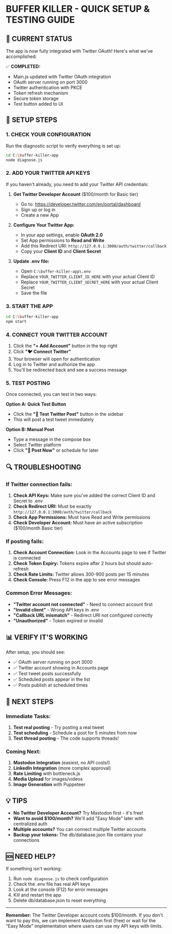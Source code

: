 # BUFFER KILLER - QUICK SETUP & TESTING GUIDE

## 🚀 CURRENT STATUS
The app is now fully integrated with Twitter OAuth! Here's what we've accomplished:

✅ **COMPLETED:**
- Main.js updated with Twitter OAuth integration
- OAuth server running on port 3000
- Twitter authentication with PKCE
- Token refresh mechanism
- Secure token storage
- Test button added to UI

## 🔧 SETUP STEPS

### 1. CHECK YOUR CONFIGURATION
Run the diagnostic script to verify everything is set up:
```bash
cd C:\buffer-killer-app
node diagnose.js
```

### 2. ADD YOUR TWITTER API KEYS
If you haven't already, you need to add your Twitter API credentials:

1. **Get Twitter Developer Account** ($100/month for Basic tier)
   - Go to: https://developer.twitter.com/en/portal/dashboard
   - Sign up or log in
   - Create a new App

2. **Configure Your Twitter App:**
   - In your app settings, enable **OAuth 2.0**
   - Set App permissions to **Read and Write**
   - Add this Redirect URI: `http://127.0.0.1:3000/auth/twitter/callback`
   - Copy your **Client ID** and **Client Secret**

3. **Update .env file:**
   - Open `C:\buffer-killer-app\.env`
   - Replace `YOUR_TWITTER_CLIENT_ID_HERE` with your actual Client ID
   - Replace `YOUR_TWITTER_CLIENT_SECRET_HERE` with your actual Client Secret
   - Save the file

### 3. START THE APP
```bash
cd C:\buffer-killer-app
npm start
```

### 4. CONNECT YOUR TWITTER ACCOUNT
1. Click the **"+ Add Account"** button in the top right
2. Click **"🐦 Connect Twitter"**
3. Your browser will open for authentication
4. Log in to Twitter and authorize the app
5. You'll be redirected back and see a success message

### 5. TEST POSTING
Once connected, you can test in two ways:

**Option A: Quick Test Button**
- Click the **"🧪 Test Twitter Post"** button in the sidebar
- This will post a test tweet immediately

**Option B: Manual Post**
- Type a message in the compose box
- Select Twitter platform
- Click **"🚀 Post Now"** or schedule for later

## 🔍 TROUBLESHOOTING

### If Twitter connection fails:
1. **Check API Keys:** Make sure you've added the correct Client ID and Secret to .env
2. **Check Redirect URI:** Must be exactly `http://127.0.0.1:3000/auth/twitter/callback`
3. **Check App Permissions:** Must have Read and Write permissions
4. **Check Developer Account:** Must have an active subscription ($100/month Basic tier)

### If posting fails:
1. **Check Account Connection:** Look in the Accounts page to see if Twitter is connected
2. **Check Token Expiry:** Tokens expire after 2 hours but should auto-refresh
3. **Check Rate Limits:** Twitter allows 300-900 posts per 15 minutes
4. **Check Console:** Press F12 in the app to see error messages

### Common Error Messages:
- **"Twitter account not connected"** - Need to connect account first
- **"Invalid client"** - Wrong API keys in .env
- **"Callback URL mismatch"** - Redirect URI not configured correctly
- **"Unauthorized"** - Token expired or invalid

## 📊 VERIFY IT'S WORKING

After setup, you should see:
- ✅ OAuth server running on port 3000
- ✅ Twitter account showing in Accounts page
- ✅ Test tweet posts successfully
- ✅ Scheduled posts appear in the list
- ✅ Posts publish at scheduled times

## 🎯 NEXT STEPS

### Immediate Tasks:
1. **Test real posting** - Try posting a real tweet
2. **Test scheduling** - Schedule a post for 5 minutes from now
3. **Test thread posting** - The code supports threads!

### Coming Next:
1. **Mastodon Integration** (easiest, no API costs!)
2. **LinkedIn Integration** (more complex approval)
3. **Rate Limiting** with bottleneck.js
4. **Media Upload** for images/videos
5. **Image Generation** with Puppeteer

## 💡 TIPS

- **No Twitter Developer Account?** Try Mastodon first - it's free!
- **Want to avoid $100/month?** We'll add "Easy Mode" later with centralized auth
- **Multiple accounts?** You can connect multiple Twitter accounts
- **Backup your tokens:** The db/database.json file contains your connections

## 🆘 NEED HELP?

If something isn't working:
1. Run `node diagnose.js` to check configuration
2. Check the .env file has real API keys
3. Look at the console (F12) for error messages
4. Kill and restart the app
5. Delete db/database.json to reset everything

---

**Remember:** The Twitter Developer account costs $100/month. If you don't want to pay this, we can implement Mastodon first (free) or wait for the "Easy Mode" implementation where users can use my API keys with limits.
